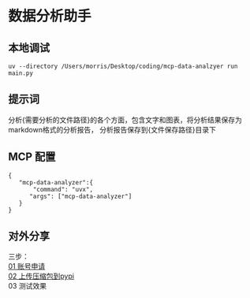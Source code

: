 # 数据分析助手

## 本地调试
```
uv --directory /Users/morris/Desktop/coding/mcp-data-analzyer run main.py
```
## 提示词
分析{需要分析的文件路径}的各个方面，包含文字和图表，将分析结果保存为markdown格式的分析报告，
分析报告保存到{文件保存路径}目录下

## MCP 配置
```
{
   "mcp-data-analyzer":{
       "command": "uvx",
      "args": ["mcp-data-analyzer"]
   }
}

```

## 对外分享
三步：  
[01 账号申请](./pypi包上传/01%20账号申请.md)  
[02 上传压缩包到pypi](./pypi包上传/03%20上传压缩包到pypi.md)  
03 测试效果